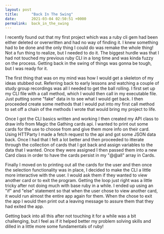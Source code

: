 ```yaml
---
layout: post
title:      "Back In The Swing"
date:       2021-03-04 02:50:51 +0000
permalink:  back_in_the_swing
---
```



I recently found out that my first project which was a ruby cli gem had been either deleted or overwritten and had no way of finding it. I knew something had to be done and the only thing I could do was remake the whole thing! Not a fun thing to realize, but I needed to do it. The biggest hurdle was that I had not touched my previous ruby CLI in a long time and was kinda fuzzy on the process. Getting back in the swing of things was gonna be tough, but I was ready for it. 

The first thing that was on my mind was how I would get a skeleton of my ideas stubbed out. Referring back to early lessons and watching a couple of study group recordings was all I needed to get the ball rolling. I first set up my CLI file with a call method, which I would then call in my executable file. Just putting some "fake" data in to see what I would get back. I then proceeded create some methods that I would put into my first call method to set off a chain of the methods I wrote that would bring my project to life.

Once I got the CLI basics written and working I then created my API class to draw info from Magic the Gathing cards api. I wanted to print out some cards for the use to choose from and give them more info on their card. Using HTTParty I made a fetch request to the api and got some JSON data back. Once I had that I felt a lot better and then proceeded to itterate through the collection of cards that I got back and assign variables to the data that I wanted. Once they were assigned I then passed them into a new Card class in order to have the cards persist in my "@@all" array in Cards.

Finally I moved on to printing out all the cards for the user and then once the selection functionality was in place, I decided to make the CLI a little more interactive with the user. I would ask them if they wanted to view another card or to exit the program. Getting the loop just right was a little tricky after not doing much with base ruby in a while. I ended up using an "if" and "else" statement so that when the user chose to view another card, it would run almost the entire app again for them. When the chose to exit the app I would then print out a leaving message to assure them that they had exited the app.

Getting back into all this after not touching it for a while was a bit challenging, but I feel as if it helped better my problem solving skills and dilled in a little more some fundamentals of ruby!
